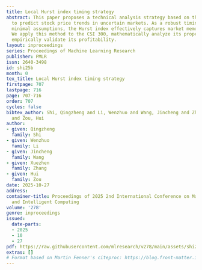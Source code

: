```yaml
---
title: Local Hurst index timing strategy
abstract: This paper proposes a technical analysis strategy based on the Hurst index
  to predict stock price trends in uncertain markets. As a robust timing tool requiring
  minimal assumptions, the Hurst index effectively captures market memory effects.
  We apply this method to the CSI 300, mathematically analyze its properties, and
  empirically validate its profitability.
layout: inproceedings
series: Proceedings of Machine Learning Research
publisher: PMLR
issn: 2640-3498
id: shi25b
month: 0
tex_title: Local Hurst index timing strategy
firstpage: 707
lastpage: 716
page: 707-716
order: 707
cycles: false
bibtex_author: Shi, Qingzheng and Li, Wenzhuo and Wang, Jincheng and Zhang, Xuezhen
  and Zou, Hui
author:
- given: Qingzheng
  family: Shi
- given: Wenzhuo
  family: Li
- given: Jincheng
  family: Wang
- given: Xuezhen
  family: Zhang
- given: Hui
  family: Zou
date: 2025-10-27
address:
container-title: Proceedings of 2025 2nd International Conference on Machine Learning
  and Intelligent Computing
volume: '278'
genre: inproceedings
issued:
  date-parts:
  - 2025
  - 10
  - 27
pdf: https://raw.githubusercontent.com/mlresearch/v278/main/assets/shi25b/shi25b.pdf
extras: []
# Format based on Martin Fenner's citeproc: https://blog.front-matter.io/posts/citeproc-yaml-for-bibliographies/
---
```

